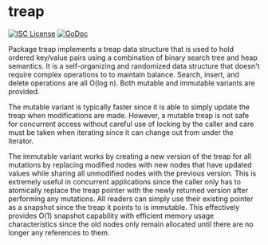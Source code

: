 treap
=====

[![ISC License](http://img.shields.io/badge/license-ISC-blue.svg)](http://copyfree.org)
[![GoDoc](https://godoc.org/github.com/kaspanet/kaspad/database/internal/treap?status.png)](http://godoc.org/github.com/kaspanet/kaspad/database/internal/treap)

Package treap implements a treap data structure that is used to hold ordered
key/value pairs using a combination of binary search tree and heap semantics.
It is a self-organizing and randomized data structure that doesn't require
complex operations to to maintain balance.  Search, insert, and delete
operations are all O(log n).  Both mutable and immutable variants are provided.

The mutable variant is typically faster since it is able to simply update the
treap when modifications are made.  However, a mutable treap is not safe for
concurrent access without careful use of locking by the caller and care must be
taken when iterating since it can change out from under the iterator.

The immutable variant works by creating a new version of the treap for all
mutations by replacing modified nodes with new nodes that have updated values
while sharing all unmodified nodes with the previous version.  This is extremely
useful in concurrent applications since the caller only has to atomically
replace the treap pointer with the newly returned version after performing any
mutations.  All readers can simply use their existing pointer as a snapshot
since the treap it points to is immutable.  This effectively provides O(1)
snapshot capability with efficient memory usage characteristics since the old
nodes only remain allocated until there are no longer any references to them.

